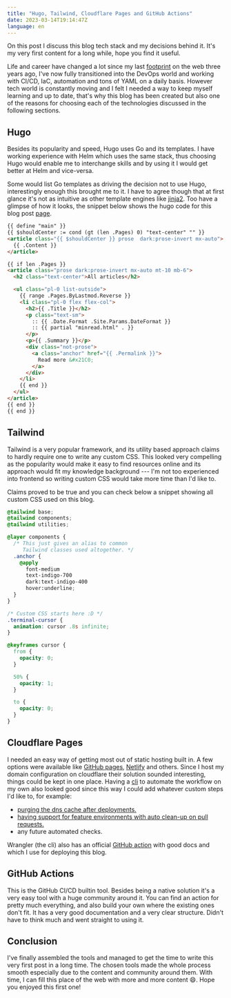 ```yaml
---
title: "Hugo, Tailwind, Cloudflare Pages and GitHub Actions"
date: 2023-03-14T19:14:47Z
language: en
---
```


On this post I discuss this blog tech stack and my decisions behind it. It's my very first content for a long while, hope you find it useful.

<!--more-->

Life and career have changed a lot since my last [footprint](https://medium.com/sysvale/iac-infraestrutura-como-c%C3%B3digo-c514a869b88d) on the web three years ago, I've now fully transitioned into the DevOps world and working with CI/CD, IaC, automation and tons of YAML on a daily basis. However tech world is constantly moving and I felt I needed a way to keep myself learning and up to date, that's why this blog has been created but also one of the reasons for choosing each of the technologies discussed in the following sections.

## Hugo

Besides its popularity and speed, Hugo uses Go and its templates. I have working experience with Helm which uses the same stack, thus choosing Hugo would enable me to interchange skills and by using it I would get better at Helm and vice-versa.

Some would list Go templates as driving the decision not to use Hugo, interestingly enough this brought me to it. I have to agree though that at first glance it's not as intuitive as other template engines like [jinja2](https://jinja.palletsprojects.com/en/3.1.x/templates/). Too have a glimpse of how it looks, the snippet below shows the hugo code for this blog post [page](/blog).

```html
{{ define "main" }}
{{ $shouldCenter := cond (gt (len .Pages) 0) "text-center" "" }}
<article class="{{ $shouldCenter }} prose  dark:prose-invert mx-auto">
  {{ .Content }}
</article>

{{ if len .Pages }}
<article class="prose dark:prose-invert mx-auto mt-10 mb-6">
  <h2 class="text-center">All articles</h2>

  <ul class="pl-0 list-outside">
    {{ range .Pages.ByLastmod.Reverse }}
    <li class="pl-0 flex flex-col">
      <h2>{{ .Title }}</h2>
      <p class="text-sm">
        :: {{ .Date.Format .Site.Params.DateFormat }}
        :: {{ partial "minread.html" . }}
      </p>
      <p>{{ .Summary }}</p>
      <div class="not-prose">
        <a class="anchor" href="{{ .Permalink }}">
          Read more &#x21C0;
        </a>
      </div>
    </li>
    {{ end }}
  </ul>
</article>
{{ end }}
{{ end }}
```

## Tailwind

Tailwind is a very popular framework, and its utility based approach claims to hardly require one to write any custom CSS. This looked very compelling as the popularity would make it easy to find resources online and its approach would fit my knowledge background --- I'm not too experienced into frontend so writing custom CSS would take more time than I'd like to.

Claims proved to be true and you can check below a snippet showing all custom CSS used on this blog.

```scss
@tailwind base;
@tailwind components;
@tailwind utilities;

@layer components {
  /* This just gives an alias to common
     Tailwind classes used altogether. */
  .anchor {
    @apply
      font-medium
      text-indigo-700
      dark:text-indigo-400
      hover:underline;
  }
}

/* Custom CSS starts here :D */
.terminal-cursor {
  animation: cursor .8s infinite;
}

@keyframes cursor {
  from {
    opacity: 0;
  }

  50% {
    opacity: 1;
  }

  to {
    opacity: 0;
  }
}
```

## Cloudflare Pages

I needed an easy way of getting most out of static hosting built in. A few options were available like [GitHub pages](https://pages.github.com/), [Netlify](https://www.netlify.com/) and others. Since I host my domain configuration on cloudflare their solution sounded interesting, things could be kept in one place. Having a [cli](https://developers.cloudflare.com/workers/wrangler/) to automate the workflow on my own also looked good since this way I could add whatever custom steps I'd like to, for example:

- [purging the dns cache after deployments.](https://github.com/o-leolleo/blog/blob/main/.github/workflows/cicd.yml#L85)
- [having support for feature environments with auto clean-up on pull requests.](https://github.com/o-leolleo/blog/blob/main/.github/workflows/clean-up.yml)
- any future automated checks.

Wrangler (the cli) also has an official [GitHub action](https://github.com/marketplace/actions/deploy-to-cloudflare-workers-with-wrangler) with good docs and which I use for deploying this blog.

## GitHub Actions

This is the GitHub CI/CD builtin tool. Besides being a native solution it's a very easy tool with a huge community around it. You can find an action for pretty much everything, and also build your own where the existing ones don't fit.
It has a very good documentation and a very clear structure. Didn't have to think much and went straight to using it.

## Conclusion

I've finally assembled the tools and managed to get the time to write this very first post in a long time. The chosen tools made the whole process smooth especially due to the content and community around them. With time, I can fill this place of the web with more and more content 😄. Hope you enjoyed this first one!
